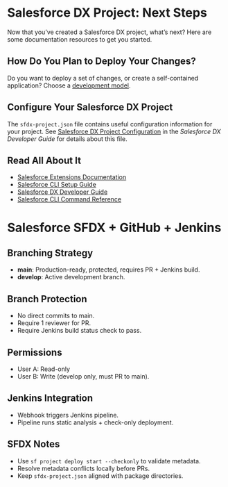 # Salesforce DX Project: Next Steps

Now that you’ve created a Salesforce DX project, what’s next? Here are some documentation resources to get you started.

## How Do You Plan to Deploy Your Changes?

Do you want to deploy a set of changes, or create a self-contained application? Choose a [development model](https://developer.salesforce.com/tools/vscode/en/user-guide/development-models).

## Configure Your Salesforce DX Project

The `sfdx-project.json` file contains useful configuration information for your project. See [Salesforce DX Project Configuration](https://developer.salesforce.com/docs/atlas.en-us.sfdx_dev.meta/sfdx_dev/sfdx_dev_ws_config.htm) in the _Salesforce DX Developer Guide_ for details about this file.

## Read All About It

- [Salesforce Extensions Documentation](https://developer.salesforce.com/tools/vscode/)
- [Salesforce CLI Setup Guide](https://developer.salesforce.com/docs/atlas.en-us.sfdx_setup.meta/sfdx_setup/sfdx_setup_intro.htm)
- [Salesforce DX Developer Guide](https://developer.salesforce.com/docs/atlas.en-us.sfdx_dev.meta/sfdx_dev/sfdx_dev_intro.htm)
- [Salesforce CLI Command Reference](https://developer.salesforce.com/docs/atlas.en-us.sfdx_cli_reference.meta/sfdx_cli_reference/cli_reference.htm)


# Salesforce SFDX + GitHub + Jenkins

## Branching Strategy
- **main**: Production-ready, protected, requires PR + Jenkins build.
- **develop**: Active development branch.

## Branch Protection
- No direct commits to main.
- Require 1 reviewer for PR.
- Require Jenkins build status check to pass.

## Permissions
- User A: Read-only
- User B: Write (develop only, must PR to main).

## Jenkins Integration
- Webhook triggers Jenkins pipeline.
- Pipeline runs static analysis + check-only deployment.

## SFDX Notes
- Use `sf project deploy start --checkonly` to validate metadata.
- Resolve metadata conflicts locally before PRs.
- Keep `sfdx-project.json` aligned with package directories.

